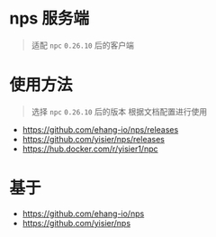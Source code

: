 # nps 服务端

> 适配 `npc` `0.26.10` 后的客户端

# 使用方法

> 选择 `npc` `0.26.10` 后的版本 根据文档配置进行使用

- https://github.com/ehang-io/nps/releases
- https://github.com/yisier/nps/releases
- https://hub.docker.com/r/yisier1/npc

# 基于

- https://github.com/ehang-io/nps
- https://github.com/yisier/nps
